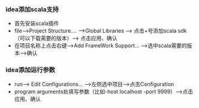 ### idea添加scala支持
- 首先安装scala插件
- file-->Project Structure.... -->Global Libraries
   --> 点击+号添加scala sdk（可以下载需要的版本）--> 点击应用、确认
- 在项目名称上点击右键-->Add FrameWork Support... -->选中scala需要的版本-->确认

### idea添加运行参数
- run--> Edit Configurations... -->左侧选中项目-->点击Configuration
- program arguments处填写参数（比如-host localhost -port 9999）-->点击应用、确认

